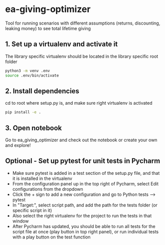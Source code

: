 # ea-giving-optimizer
Tool for running scenarios with different assumptions (returns, discounting, leaking money) to see total lifetime giving


## 1. Set up a virtualenv and activate it
The library specific virtualenv should be located in the library specific root folder

```bash
python3 -m venv .env 
source .env/bin/activate
```

## 2. Install dependencies
cd to root where setup.py is, and make sure right virtualenv is activated
```bash
pip install -e .
```

## 3. Open notebook
Go to ea_giving_optimizer and check out the notebook or create your own and explore!

## Optional - Set up pytest for unit tests in Pycharm
- Make sure pytest is added in a test section of the setup.py file, and that it is installed in the virtualenv
- From the configuration panel up in the top right of Pycharm, select Edit configurations from the dropdown
- Click the + sign to add a new configuration and go to Python tests --> pytest
- In "Target:", select script path, and add the path for the tests folder (or specific script in it)
- Also select the right virtualenv for the project to run the tests in that window
- After Pycharm has updated, you should be able to run all tests for the script file at once (play button in top right panel), or run individual tests with a play button on the test function